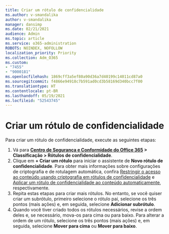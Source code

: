 ```yaml
---
title: Criar um rótulo de confidencialidade
ms.author: v-smandalika
author: v-smandalika
manager: dansimp
ms.date: 02/21/2021
audience: Admin
ms.topic: article
ms.service: o365-administration
ROBOTS: NOINDEX, NOFOLLOW
localization_priority: Priority
ms.collection: Adm_O365
ms.custom:
- "7455"
- "9000181"
ms.openlocfilehash: 1869cff3a5ef80a90d36a7d40199c14011cd87a0
ms.sourcegitcommit: f4866e94918c7b591ad0cd3b58169d340bcc7f00
ms.translationtype: HT
ms.contentlocale: pt-BR
ms.lasthandoff: 05/19/2021
ms.locfileid: "52543745"
---
```

# <a name="create-a-sensitivity-label"></a>Criar um rótulo de confidencialidade

Para criar um rótulo de confidencialidade, execute as seguintes etapas:

1. Vá para **[Centro de Segurança e Conformidade do Office 365](https://sip.protection.office.com/) > Classificação > Rótulos de confidencialidade**.
2. Clique em **+ Criar um rótulo** para iniciar o assistente de **Novo rótulo de confidencialidade**. Para obter mais informações sobre configurações de criptografia e de rotulagem automática, confira [Restringir o acesso ao conteúdo usando criptografia em rótulos de confidencialidade](/microsoft-365/compliance/encryption-sensitivity-labels) e [Aplicar um rótulo de confidencialidade ao conteúdo automaticamente](/microsoft-365/compliance/apply-sensitivity-label-automatically), respectivamente.
3. Repita estas etapas para criar mais rótulos. No entanto, se você quiser criar um subrótulo, primeiro selecione o rótulo pai, selecione os três pontos (mais ações) e, em seguida, selecione **Adicionar subrótulo**.
4. Quando você tiver criado todos os rótulos necessários, revise a ordem deles e, se necessário, mova-os para cima ou para baixo. Para alterar a ordem de um rótulo, selecione os três pontos (mais ações) e, em seguida, selecione **Mover para cima** ou **Mover para baixo**. 
